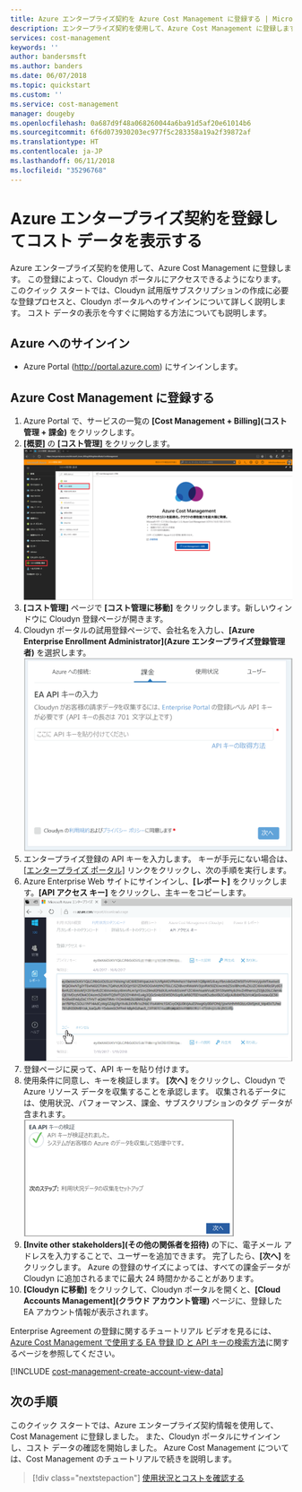 ```yaml
---
title: Azure エンタープライズ契約を Azure Cost Management に登録する | Microsoft Docs
description: エンタープライズ契約を使用して、Azure Cost Management に登録します。
services: cost-management
keywords: ''
author: bandersmsft
ms.author: banders
ms.date: 06/07/2018
ms.topic: quickstart
ms.custom: ''
ms.service: cost-management
manager: dougeby
ms.openlocfilehash: 0a687d9f48a068260044a6ba91d5af20e61014b6
ms.sourcegitcommit: 6f6d073930203ec977f5c283358a19a2f39872af
ms.translationtype: HT
ms.contentlocale: ja-JP
ms.lasthandoff: 06/11/2018
ms.locfileid: "35296768"
---
```

# <a name="register-an-azure-enterprise-agreement-and-view-cost-data"></a>Azure エンタープライズ契約を登録してコスト データを表示する

Azure エンタープライズ契約を使用して、Azure Cost Management に登録します。 この登録によって、Cloudyn ポータルにアクセスできるようになります。 このクイック スタートでは、Cloudyn 試用版サブスクリプションの作成に必要な登録プロセスと、Cloudyn ポータルへのサインインについて詳しく説明します。 コスト データの表示を今すぐに開始する方法についても説明します。

## <a name="sign-in-to-azure"></a>Azure へのサインイン

- Azure Portal (http://portal.azure.com) にサインインします。

## <a name="register-with-azure-cost-management"></a>Azure Cost Management に登録する

1. Azure Portal で、サービスの一覧の **[Cost Management + Billing]\(コスト管理 + 課金\)** をクリックします。
2. **[概要]** の **[コスト管理]** をクリックします。  
    ![コスト管理ページ](./media/quick-register-ea/cost-mgt-billing-service.png)
3. **[コスト管理]** ページで **[コスト管理に移動]** をクリックします。新しいウィンドウに Cloudyn 登録ページが開きます。
4. Cloudyn ポータルの試用登録ページで、会社名を入力し、**[Azure Enterprise Enrollment Administrator]\(Azure エンタープライズ登録管理者\)** を選択します。  
    ![試用登録](./media/quick-register-ea/trial-reg.png)
5. エンタープライズ登録の API キーを入力します。 キーが手元にない場合は、[[エンタープライズ ポータル]](https://ea.azure.com) リンクをクリックし、次の手順を実行します。
  1. Azure Enterprise Web サイトにサインインし、**[レポート]** をクリックします。**[API アクセス キー]** をクリックし、主キーをコピーします。  
    ![EA API キー](./media/quick-register-ea/ea-key.png)
  3. 登録ページに戻って、API キーを貼り付けます。
6. 使用条件に同意し、キーを検証します。 **[次へ]** をクリックし、Cloudyn で Azure リソース データを収集することを承認します。 収集されるデータには、使用状況、パフォーマンス、課金、サブスクリプションのタグ データが含まれます。  
    ![キーの検証](./media/quick-register-ea/ea-key-validated.png)
7. **[Invite other stakeholders]\(その他の関係者を招待\)** の下に、電子メール アドレスを入力することで、ユーザーを追加できます。 完了したら、**[次へ]** をクリックします。 Azure の登録のサイズによっては、すべての課金データが Cloudyn に追加されるまでに最大 24 時間かかることがあります。
8. **[Cloudyn に移動]** をクリックして、Cloudyn ポータルを開くと、**[Cloud Accounts Management]\(クラウド アカウント管理\)** ページに、登録した EA アカウント情報が表示されます。

Enterprise Agreement の登録に関するチュートリアル ビデオを見るには、[Azure Cost Management で使用する EA 登録 ID と API キーの検索方法](https://youtu.be/u_phLs_udig)に関するページを参照してください。

[!INCLUDE [cost-management-create-account-view-data](../../includes/cost-management-create-account-view-data.md)]

## <a name="next-steps"></a>次の手順

このクイック スタートでは、Azure エンタープライズ契約情報を使用して、Cost Management に登録しました。 また、Cloudyn ポータルにサインインし、コスト データの確認を開始しました。 Azure Cost Management については、Cost Management のチュートリアルで続きを説明します。

> [!div class="nextstepaction"]
> [使用状況とコストを確認する](./tutorial-review-usage.md)
